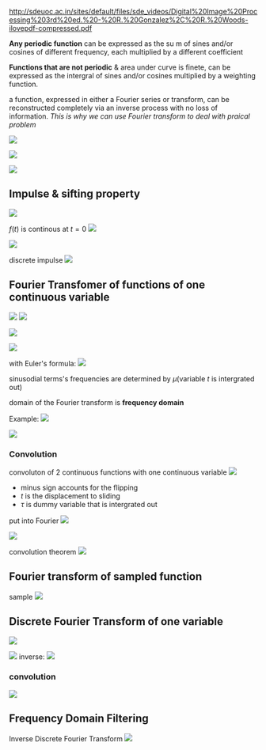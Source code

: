 http://sdeuoc.ac.in/sites/default/files/sde_videos/Digital%20Image%20Processing%203rd%20ed.%20-%20R.%20Gonzalez%2C%20R.%20Woods-ilovepdf-compressed.pdf

**Any periodic function** can be expressed as the su m of sines and/or cosines of different frequency, each multiplied by a different coefficient

**Functions that are not periodic** & area under curve is finete, can be expressed as the intergral of sines and/or cosines multiplied by a weighting function.

a function, expressed in either a Fourier series or transform, can be reconstructed completely via an inverse process with no loss of information.
*This is why we can use Fourier transform to deal with praical problem*

![](https://i.imgur.com/7Gs9Kxf.png)


![](https://i.imgur.com/3abwcjW.png)

![](https://i.imgur.com/RmCcOit.png)


## Impulse & sifting property
![](https://i.imgur.com/1b7CJOT.png)

$f(t)$ is continous at $t=0$
![](https://i.imgur.com/wEPqHT9.png)


![](https://i.imgur.com/aKbWNBN.png)

discrete impulse
![](https://i.imgur.com/oPEHgi2.png)

## Fourier Transfomer of functions of one continuous variable

![](https://i.imgur.com/B2jIXtV.png)
![](https://i.imgur.com/qxBzwYl.png)

![](https://i.imgur.com/XlJ32Me.png)

![](https://i.imgur.com/caHcfTb.png)

with Euler's formula:
![](https://i.imgur.com/3h1HA6h.png)

sinusodial terms's frequencies are determined by $\mu$(variable $t$ is intergrated out)

domain of the Fourier transform is **frequency domain**

Example:
![](https://i.imgur.com/6W4S7HQ.png)

![](https://i.imgur.com/XHQ3jhO.png)

### Convolution

convoluton of 2 continuous functions with one continuous variable
![](https://i.imgur.com/jsapBmA.png)

* minus sign accounts for the flipping
* $t$ is the displacement to sliding
* $\tau$ is dummy variable that is  intergrated out

put into Fourier
![](https://i.imgur.com/QBqZK3W.png)

![](https://i.imgur.com/XHqI4hN.png)

convolution theorem
![](https://i.imgur.com/jr9oXe7.png)

## Fourier transform of sampled function
sample
![](https://i.imgur.com/6ngy3VJ.png)


## Discrete Fourier Transform of one variable
![](https://i.imgur.com/4fwjOmt.png)

![](https://i.imgur.com/LG6dshM.png)
inverse:
![](https://i.imgur.com/o0bV4ow.png)

### convolution
![](https://i.imgur.com/1ZVoqJD.png)

## Frequency Domain Filtering
Inverse Discrete Fourier Transform
![](https://i.imgur.com/ThqG9VF.png)
